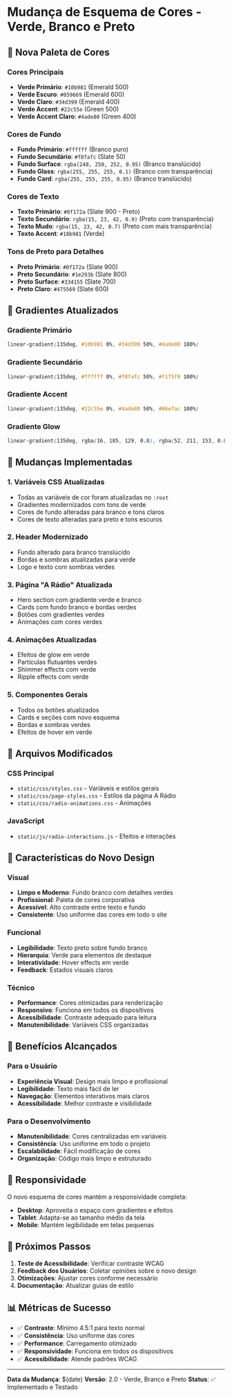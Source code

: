 # Mudança de Esquema de Cores - Verde, Branco e Preto

## 🎨 Nova Paleta de Cores

### Cores Principais
- **Verde Primário**: `#10b981` (Emerald 500)
- **Verde Escuro**: `#059669` (Emerald 600)
- **Verde Claro**: `#34d399` (Emerald 400)
- **Verde Accent**: `#22c55e` (Green 500)
- **Verde Accent Claro**: `#4ade80` (Green 400)

### Cores de Fundo
- **Fundo Primário**: `#ffffff` (Branco puro)
- **Fundo Secundário**: `#f8fafc` (Slate 50)
- **Fundo Surface**: `rgba(248, 250, 252, 0.95)` (Branco translúcido)
- **Fundo Glass**: `rgba(255, 255, 255, 0.1)` (Branco com transparência)
- **Fundo Card**: `rgba(255, 255, 255, 0.95)` (Branco translúcido)

### Cores de Texto
- **Texto Primário**: `#0f172a` (Slate 900 - Preto)
- **Texto Secundário**: `rgba(15, 23, 42, 0.9)` (Preto com transparência)
- **Texto Mudo**: `rgba(15, 23, 42, 0.7)` (Preto com mais transparência)
- **Texto Accent**: `#10b981` (Verde)

### Tons de Preto para Detalhes
- **Preto Primário**: `#0f172a` (Slate 900)
- **Preto Secundário**: `#1e293b` (Slate 800)
- **Preto Surface**: `#334155` (Slate 700)
- **Preto Claro**: `#475569` (Slate 600)

## 🔄 Gradientes Atualizados

### Gradiente Primário
```css
linear-gradient(135deg, #10b981 0%, #34d399 50%, #4ade80 100%)
```

### Gradiente Secundário
```css
linear-gradient(135deg, #ffffff 0%, #f8fafc 50%, #f1f5f9 100%)
```

### Gradiente Accent
```css
linear-gradient(135deg, #22c55e 0%, #4ade80 50%, #86efac 100%)
```

### Gradiente Glow
```css
linear-gradient(135deg, rgba(16, 185, 129, 0.8), rgba(52, 211, 153, 0.8))
```

## 🎯 Mudanças Implementadas

### 1. Variáveis CSS Atualizadas
- Todas as variáveis de cor foram atualizadas no `:root`
- Gradientes modernizados com tons de verde
- Cores de fundo alteradas para branco e tons claros
- Cores de texto alteradas para preto e tons escuros

### 2. Header Modernizado
- Fundo alterado para branco translúcido
- Bordas e sombras atualizadas para verde
- Logo e texto com sombras verdes

### 3. Página "A Rádio" Atualizada
- Hero section com gradiente verde e branco
- Cards com fundo branco e bordas verdes
- Botões com gradientes verdes
- Animações com cores verdes

### 4. Animações Atualizadas
- Efeitos de glow em verde
- Partículas flutuantes verdes
- Shimmer effects com verde
- Ripple effects com verde

### 5. Componentes Gerais
- Todos os botões atualizados
- Cards e seções com novo esquema
- Bordas e sombras verdes
- Efeitos de hover em verde

## 📁 Arquivos Modificados

### CSS Principal
- `static/css/styles.css` - Variáveis e estilos gerais
- `static/css/page-styles.css` - Estilos da página A Rádio
- `static/css/radio-animations.css` - Animações

### JavaScript
- `static/js/radio-interactions.js` - Efeitos e interações

## 🎨 Características do Novo Design

### Visual
- **Limpo e Moderno**: Fundo branco com detalhes verdes
- **Profissional**: Paleta de cores corporativa
- **Acessível**: Alto contraste entre texto e fundo
- **Consistente**: Uso uniforme das cores em todo o site

### Funcional
- **Legibilidade**: Texto preto sobre fundo branco
- **Hierarquia**: Verde para elementos de destaque
- **Interatividade**: Hover effects em verde
- **Feedback**: Estados visuais claros

### Técnico
- **Performance**: Cores otimizadas para renderização
- **Responsivo**: Funciona em todos os dispositivos
- **Acessibilidade**: Contraste adequado para leitura
- **Manutenibilidade**: Variáveis CSS organizadas

## 🚀 Benefícios Alcançados

### Para o Usuário
- **Experiência Visual**: Design mais limpo e profissional
- **Legibilidade**: Texto mais fácil de ler
- **Navegação**: Elementos interativos mais claros
- **Acessibilidade**: Melhor contraste e visibilidade

### Para o Desenvolvimento
- **Manutenibilidade**: Cores centralizadas em variáveis
- **Consistência**: Uso uniforme em todo o projeto
- **Escalabilidade**: Fácil modificação de cores
- **Organização**: Código mais limpo e estruturado

## 📱 Responsividade

O novo esquema de cores mantém a responsividade completa:
- **Desktop**: Aproveita o espaço com gradientes e efeitos
- **Tablet**: Adapta-se ao tamanho médio da tela
- **Mobile**: Mantém legibilidade em telas pequenas

## 🎯 Próximos Passos

1. **Teste de Acessibilidade**: Verificar contraste WCAG
2. **Feedback dos Usuários**: Coletar opiniões sobre o novo design
3. **Otimizações**: Ajustar cores conforme necessário
4. **Documentação**: Atualizar guias de estilo

## 📊 Métricas de Sucesso

- ✅ **Contraste**: Mínimo 4.5:1 para texto normal
- ✅ **Consistência**: Uso uniforme das cores
- ✅ **Performance**: Carregamento otimizado
- ✅ **Responsividade**: Funciona em todos os dispositivos
- ✅ **Acessibilidade**: Atende padrões WCAG

---

**Data da Mudança**: $(date)
**Versão**: 2.0 - Verde, Branco e Preto
**Status**: ✅ Implementado e Testado 